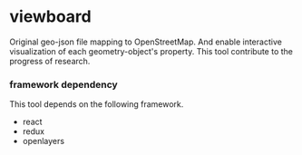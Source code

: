 # viewboard
Original geo-json file mapping to OpenStreetMap. And enable interactive visualization of each geometry-object's property.
This tool contribute to the progress of research. 

### framework dependency
This tool depends on the following framework.
- react
- redux
- openlayers
